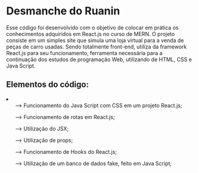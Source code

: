 # Desmanche do Ruanin
Esse código foi desenvolvido com o objetivo de colocar em prática os conhecimentos adquiridos em React.js no curso de MERN. O projeto consiste em um simples site que simula uma loja virtual para a venda de peças de carro usadas. Sendo totalmente front-end, utiliza da framework React.js para seu funcionamento, ferramenta necessária para a continuação dos estudos de programação Web, utilizando de HTML, CSS e Java Script.

## Elementos do código:
<li>
    <ul>--> Funcionamento do Java Script com CSS em um projeto React.js;</ul>
    <ul>--> Funcionamento de rotas em React.js;</ul>
    <ul>--> Utilização do JSX;</ul>
    <ul>--> Utilização de props;</ul>
    <ul>--> Funcionamento de Hooks do React.js;</ul>
    <ul>--> Utilização de um banco de dados fake, feito em Java Script;</ul>
</li>

